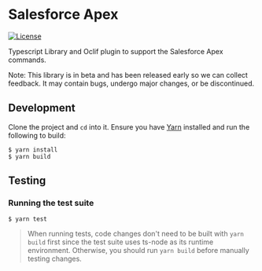 # Salesforce Apex

[![License](https://img.shields.io/badge/License-BSD%203--Clause-blue.svg)](https://opensource.org/licenses/BSD-3-Clause)

Typescript Library and Oclif plugin to support the Salesforce Apex commands.

Note: This library is in beta and has been released early so we can collect feedback. It may contain bugs, undergo major changes, or be discontinued.

## Development

Clone the project and `cd` into it. Ensure you have [Yarn](https://yarnpkg.com/) installed and run the following to build:

```
$ yarn install
$ yarn build
```

## Testing

### Running the test suite

```
$ yarn test
```

> When running tests, code changes don't need to be built with `yarn build` first since the test suite uses ts-node as its runtime environment. Otherwise, you should run `yarn build` before manually testing changes.
